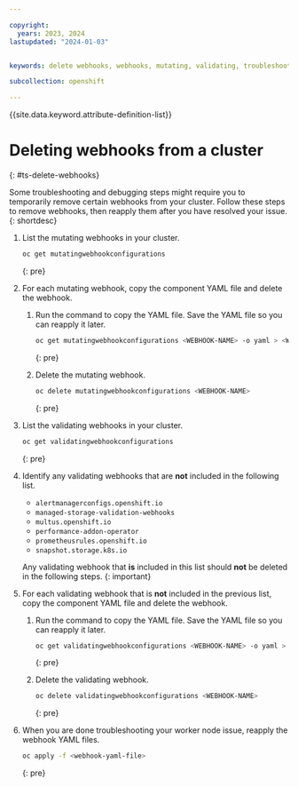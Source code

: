 ```yaml
---

copyright:
  years: 2023, 2024
lastupdated: "2024-01-03"


keywords: delete webhooks, webhooks, mutating, validating, troubleshooting webhooks

subcollection: openshift

---
```


{{site.data.keyword.attribute-definition-list}}




# Deleting webhooks from a cluster
{: #ts-delete-webhooks}

Some troubleshooting and debugging steps might require you to temporarily remove certain webhooks from your cluster. Follow these steps to remove webhooks, then reapply them after you have resolved your issue.
{: shortdesc}


1. List the mutating webhooks in your cluster.

    ```sh
    oc get mutatingwebhookconfigurations
    ```
    {: pre}

1. For each mutating webhook, copy the component YAML file and delete the webhook.

    1. Run the command to copy the YAML file. Save the YAML file so you can reapply it later.

        ```sh
        oc get mutatingwebhookconfigurations <WEBHOOK-NAME> -o yaml > <WEBHOOK-NAME>.yml
        ```
        {: pre}

    1. Delete the mutating webhook. 

        ```sh
        oc delete mutatingwebhookconfigurations <WEBHOOK-NAME>
        ```
        {: pre}

1. List the validating webhooks in your cluster.

    ```sh
    oc get validatingwebhookconfigurations
    ```
    {: pre}

1. Identify any validating webhooks that are **not** included in the following list. 
    - `alertmanagerconfigs.openshift.io`
    - `managed-storage-validation-webhooks`
    - `multus.openshift.io` 
    - `performance-addon-operator`
    - `prometheusrules.openshift.io`
    - `snapshot.storage.k8s.io`

    Any validating webhook that **is** included in this list should **not** be deleted in the following steps. 
    {: important}

1. For each validating webhook that is **not** included in the previous list, copy the component YAML file and delete the webhook.
    1. Run the command to copy the YAML file. Save the YAML file so you can reapply it later.

        ```sh
        oc get validatingwebhookconfigurations <WEBHOOK-NAME> -o yaml > <WEBHOOK-NAME>.yml
        ```
        {: pre}

    1. Delete the validating webhook. 

        ```sh
        oc delete validatingwebhookconfigurations <WEBHOOK-NAME>
        ```
        {: pre}

1. When you are done troubleshooting your worker node issue, reapply the webhook YAML files.

    ```sh
    oc apply -f <webhook-yaml-file>
    ```
    {: pre}

   
        
